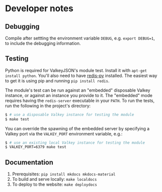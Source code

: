 # Developer notes

## Debugging

Compile after settting the environment variable `DEBUG`, e.g. `export DEBUG=1`, to include the
debugging information.

## Testing

Python is required for ValkeyJSON's module test. Install it with `apt-get install python`. You'll also
need to have [redis-py](https://github.com/andymccurdy/redis-py) installed. The easiest way to get
it is using pip and running `pip install redis`.

The module's test can be run against an "embedded" disposable Valkey instance, or against an instance
you provide to it. The "embedded" mode requires having the `redis-server` executable in your `PATH`.
To run the tests, run the following in the project's directory:

```bash
$ # use a disposable Valkey instance for testing the module
$ make test
```

You can override the spawning of the embedded server by specifying a Valkey port via the `VALKEY_PORT`
environment variable, e.g.:

```bash
$ # use an existing local Valkey instance for testing the module
$ VALKEY_PORT=6379 make test
```

## Documentation

1. Prerequisites: `pip install mkdocs mkdocs-material`
1. To build and serve locally: `make localdocs`
1. To deploy to the website: `make deploydocs`
